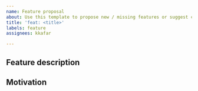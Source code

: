 ```yaml
---
name: Feature proposal
about: Use this template to propose new / missing features or suggest changes
title: 'feat: <title>'
labels: feature
assignees: kkafar

---
```


## Feature description

## Motivation

<!-- Optional section -->
<!-- ## Usage examples -->
